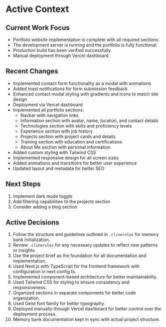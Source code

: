 # Active Context

## Current Work Focus

- Portfolio website implementation is complete with all required sections.
- The development server is running and the portfolio is fully functional.
- Production build has been verified successfully.
- Manual deployment through Vercel dashboard.

## Recent Changes

- Implemented contact form functionality as a modal with animations
- Added toast notifications for form submission feedback
- Enhanced contact modal styling with gradients and icons to match site design
- Deployment via Vercel dashboard
- Implemented all portfolio sections:
  - Navbar with navigation links
  - Information section with avatar, name, location, and contact details
  - Technologies section with skills and proficiency levels
  - Experience section with job history
  - Projects section with project cards and details
  - Training section with education and certifications
  - About Me section with personal information
- Added custom styling with Tailwind CSS
- Implemented responsive design for all screen sizes
- Added animations and transitions for better user experience
- Updated layout and metadata for better SEO

## Next Steps

1. Implement dark mode toggle
2. Add filtering capabilities to the projects section
3. Consider adding a blog section

## Active Decisions

1. Follow the structure and guidelines outlined in `.clinerules` for memory bank initialization.
2. Review `.clinerules` for any necessary updates to reflect new patterns or insights.
3. Use the project brief as the foundation for all documentation and implementation.
4. Used Next.js with TypeScript for the frontend framework with configuration in next.config.ts.
5. Implemented component-based architecture for better maintainability.
6. Used Tailwind CSS for styling to ensure consistency and responsiveness.
7. Organized sections in separate components for better code organization.
8. Used Geist font family for better typography.
9. Deployed manually through Vercel dashboard for better control over the deployment process.
10. Memory bank documentation kept in sync with actual project structure.
